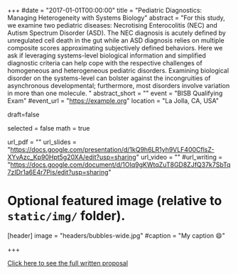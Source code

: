 +++
#date = "2017-01-01T00:00:00"
title = "Pediatric Diagnostics: Managing Heterogeneity with Systems Biology"
abstract = "For this study, we examine two pediatric diseases: Necrotising Enterocolitis (NEC) and Autism Spectrum Disorder (ASD). The NEC diagnosis is acutely defined by unregulated cell death in the gut while an ASD diagnosis relies on multiple composite scores approximating subjectively defined behaviors. Here we ask if leveraging systems-level biological information and simplified diagnostic criteria can help cope with the respective challenges of homogeneous and heterogeneous pediatric disorders. Examining biological disorder on the systems-level can bolster against the incongruities of asynchronous developmental; furthermore, most disorders involve variation in more than one molecule. "
abstract_short = ""
event = "BISB Qualifying Exam"
#event_url = "https://example.org"
location = "La Jolla, CA, USA"

draft=false

selected = false
math = true

url_pdf = ""
url_slides = "https://docs.google.com/presentation/d/1kQ9h6LR1yh9VLF400CflsZ-XYvAzc_Kp90Hpt5g20XA/edit?usp=sharing"
url_video = ""
#url_writing = "https://docs.google.com/document/d/1OIq9gKWtqZuT8GD8ZJfQ37k7SbTq7zIDr1a6E4r7Pis/edit?usp=sharing"

# Optional featured image (relative to `static/img/` folder).
[header]
image = "headers/bubbles-wide.jpg"
#caption = "My caption :smile:"

+++

[Click here to see the full written proposal](https://docs.google.com/document/d/1OIq9gKWtqZuT8GD8ZJfQ37k7SbTq7zIDr1a6E4r7Pis/edit?usp=sharing)
